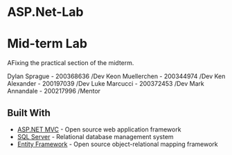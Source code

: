 # ASP.Net-Lab

# Mid-term Lab

AFixing the practical section of the midterm.

Dylan Sprague - 200368636 /Dev
Keon Muellerchen - 200344974 /Dev
Ken Alexander - 200197039 /Dev
Luke Marcucci - 200372453 /Dev
Mark Annandale - 200217996 /Mentor


## Built With

* [ASP.NET MVC](https://www.asp.net/mvc) - Open source web application framework
* [SQL Server](https://www.microsoft.com/en-ca/sql-server/sql-server-2017) - Relational database management system
* [Entity Framework](https://www.asp.net/) - Open source object-relational mapping framework
